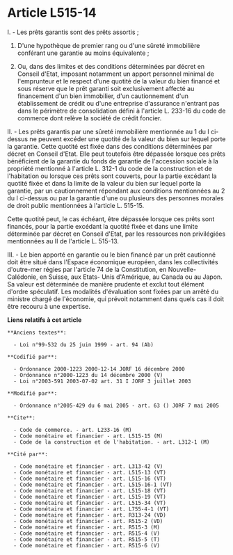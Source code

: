 # Article L515-14

I. - Les prêts garantis sont des prêts assortis ;

1. D'une hypothèque de premier rang ou d'une sûreté immobilière conférant une garantie au moins équivalente ;

2. Ou, dans des limites et des conditions déterminées par décret en Conseil d'Etat, imposant notamment un apport personnel
minimal de l'emprunteur et le respect d'une quotité de la valeur du bien financé et sous réserve que le prêt garanti soit
exclusivement affecté au financement d'un bien immobilier, d'un cautionnement d'un établissement de crédit ou d'une
entreprise d'assurance n'entrant pas dans le périmètre de consolidation défini à l'article L. 233-16 du code de commerce dont
relève la société de crédit foncier.

II. - Les prêts garantis par une sûreté immobilière mentionnée au 1 du I ci-dessus ne peuvent excéder une quotité de la
valeur du bien sur lequel porte la garantie. Cette quotité est fixée dans des conditions déterminées par décret en Conseil
d'Etat. Elle peut toutefois être dépassée lorsque ces prêts bénéficient de la garantie du fonds de garantie de l'accession
sociale à la propriété mentionné à l'article L. 312-1 du code de la construction et de l'habitation ou lorsque ces prêts sont
couverts, pour la partie excédant la quotité fixée et dans la limite de la valeur du bien sur lequel porte la garantie, par
un cautionnement répondant aux conditions mentionnées au 2 du I ci-dessus ou par la garantie d'une ou plusieurs des personnes
morales de droit public mentionnées à l'article L. 515-15.

Cette quotité peut, le cas échéant, être dépassée lorsque ces prêts sont financés, pour la partie excédant la quotité fixée
et dans une limite déterminée par décret en Conseil d'Etat, par les ressources non privilégiées mentionnées au II de
l'article L. 515-13.

III. - Le bien apporté en garantie ou le bien financé par un prêt cautionné doit être situé dans l'Espace économique
européen, dans les collectivités d'outre-mer régies par l'article 74 de la Constitution, en Nouvelle-Calédonie, en Suisse,
aux Etats- Unis d'Amérique, au Canada ou au Japon. Sa valeur est déterminée de manière prudente et exclut tout élément
d'ordre spéculatif. Les modalités d'évaluation sont fixées par un arrêté du ministre chargé de l'économie, qui prévoit
notamment dans quels cas il doit être recouru à une expertise.

**Liens relatifs à cet article**

	**Anciens textes**:

	  - Loi n°99-532 du 25 juin 1999 - art. 94 (Ab)

	**Codifié par**:

	  - Ordonnance 2000-1223 2000-12-14 JORF 16 décembre 2000
	  - Ordonnance n°2000-1223 du 14 décembre 2000 (V)
	  - Loi n°2003-591 2003-07-02 art. 31 I JORF 3 juillet 2003

	**Modifié par**:

	  - Ordonnance n°2005-429 du 6 mai 2005 - art. 63 () JORF 7 mai 2005

	**Cite**:

	  - Code de commerce. - art. L233-16 (M)
	  - Code monétaire et financier - art. L515-15 (M)
	  - Code de la construction et de l'habitation. - art. L312-1 (M)

	**Cité par**:

	  - Code monétaire et financier - art. L313-42 (V)
	  - Code monétaire et financier - art. L515-13 (VT)
	  - Code monétaire et financier - art. L515-16 (VT)
	  - Code monétaire et financier - art. L515-16-1 (VT)
	  - Code monétaire et financier - art. L515-18 (VT)
	  - Code monétaire et financier - art. L515-19 (VT)
	  - Code monétaire et financier - art. L515-34 (VT)
	  - Code monétaire et financier - art. L755-4-1 (VT)
	  - Code monétaire et financier - art. R313-24 (VD)
	  - Code monétaire et financier - art. R515-2 (VD)
	  - Code monétaire et financier - art. R515-3 (M)
	  - Code monétaire et financier - art. R515-4 (V)
	  - Code monétaire et financier - art. R515-5 (T)
	  - Code monétaire et financier - art. R515-6 (V)
